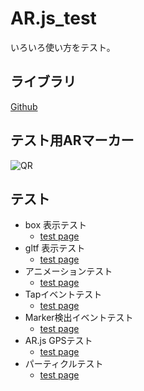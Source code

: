 # AR.js_test

いろいろ使い方をテスト。

## ライブラリ
[Github](https://github.com/jeromeetienne/AR.js)

## テスト用ARマーカー

![QR](https://gumigumih.github.io/AR.js_test/pattern-qr.png)


## テスト

- box 表示テスト
  - [test page](https://gumigumih.github.io/AR.js_test/boxTest/)
- gltf 表示テスト
  - [test page](https://gumigumih.github.io/AR.js_test/gltfTest/)
- アニメーションテスト
  - [test page](https://gumigumih.github.io/AR.js_test/animationTest/)
- Tapイベントテスト
  - [test page](https://gumigumih.github.io/AR.js_test/tapEventTest/)
- Marker検出イベントテスト
  - [test page](https://gumigumih.github.io/AR.js_test/markerEventTest/)
- AR.js GPSテスト
  - [test page](https://gumigumih.github.io/AR.js_test/locationBaseTest/)
- パーティクルテスト
  - [test page](https://gumigumih.github.io/AR.js_test/particleTest/)
